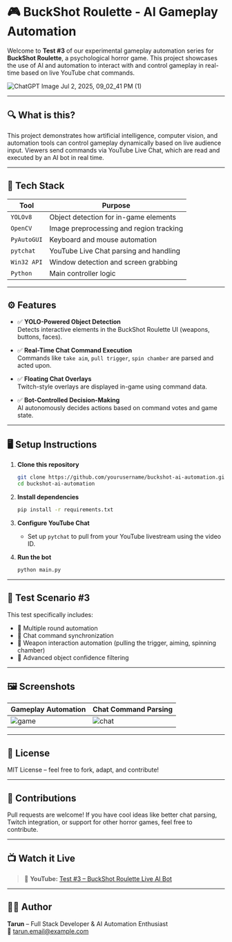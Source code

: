 
# 🎮 BuckShot Roulette - AI Gameplay Automation

Welcome to **Test #3** of our experimental gameplay automation series for **BuckShot Roulette**, a psychological horror game. This project showcases the use of AI and automation to interact with and control gameplay in real-time based on live YouTube chat commands.

![ChatGPT Image Jul 2, 2025, 09_02_41 PM (1)](https://github.com/user-attachments/assets/2e1f52ba-c69c-4599-8d70-15374cb0ca6c)


---

## 🔍 What is this?

This project demonstrates how artificial intelligence, computer vision, and automation tools can control gameplay dynamically based on live audience input. Viewers send commands via YouTube Live Chat, which are read and executed by an AI bot in real time.

---

## 🧠 Tech Stack

| Tool        | Purpose                                   |
|-------------|-------------------------------------------|
| `YOLOv8`    | Object detection for in-game elements     |
| `OpenCV`    | Image preprocessing and region tracking   |
| `PyAutoGUI` | Keyboard and mouse automation             |
| `pytchat`   | YouTube Live Chat parsing and handling    |
| `Win32 API` | Window detection and screen grabbing      |
| `Python`    | Main controller logic                     |

---

## ⚙️ Features

- ✅ **YOLO-Powered Object Detection**  
  Detects interactive elements in the BuckShot Roulette UI (weapons, buttons, faces).

- ✅ **Real-Time Chat Command Execution**  
  Commands like `take aim`, `pull trigger`, `spin chamber` are parsed and acted upon.

- ✅ **Floating Chat Overlays**  
  Twitch-style overlays are displayed in-game using command data.

- ✅ **Bot-Controlled Decision-Making**  
  AI autonomously decides actions based on command votes and game state.

---

## 🖥️ Setup Instructions

1. **Clone this repository**
   ```bash
   git clone https://github.com/yourusername/buckshot-ai-automation.git
   cd buckshot-ai-automation
   ```

2. **Install dependencies**
   ```bash
   pip install -r requirements.txt
   ```

3. **Configure YouTube Chat**
   - Set up `pytchat` to pull from your YouTube livestream using the video ID.

4. **Run the bot**
   ```bash
   python main.py
   ```

---

## 🧪 Test Scenario #3

This test specifically includes:

- 🔄 Multiple round automation
- 📡 Chat command synchronization
- 🎯 Weapon interaction automation (pulling the trigger, aiming, spinning chamber)
- 🧩 Advanced object confidence filtering

---

## 🖼️ Screenshots

| Gameplay Automation | Chat Command Parsing |
|---------------------|----------------------|
| ![game](./screenshots/gameplay.png) | ![chat](./screenshots/chat.png) |

---

## 📜 License

MIT License – feel free to fork, adapt, and contribute!

---

## 🤝 Contributions

Pull requests are welcome! If you have cool ideas like better chat parsing, Twitch integration, or support for other horror games, feel free to contribute.

---

## 📺 Watch it Live

> 🔴 **YouTube:** [Test #3 – BuckShot Roulette Live AI Bot]([https://youtube.com/your-video-link](https://www.youtube.com/watch?v=GfU5hpaR2vI))

---

## 👨‍💻 Author

**Tarun** – Full Stack Developer & AI Automation Enthusiast  
📧 [tarun.email@example.com](mailto:tarunchelumalla@gmail.com)
